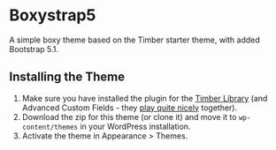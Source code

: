 
# Boxystrap5

A simple boxy theme based on the Timber starter theme, with added Bootstrap 5.1.

## Installing the Theme

1. Make sure you have installed the plugin for the [Timber Library](https://wordpress.org/plugins/timber-library/) (and Advanced Custom Fields - they [play quite nicely](https://timber.github.io/docs/guides/acf-cookbook/#nav) together). 
2. Download the zip for this theme (or clone it) and move it to `wp-content/themes` in your WordPress installation. 
3. Activate the theme in Appearance > Themes.

